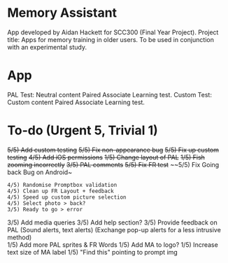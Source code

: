 Memory Assistant
========================================
App developed by Aidan Hackett for SCC300 (Final Year Project).
Project title: Apps for memory training in older users.
To be used in conjunction with an experimental study.

App
=== 
PAL Test: Neutral content Paired Associate Learning test.
Custom Test: Custom content Paired Associate Learning test.

To-do (Urgent 5, Trivial 1)
======
~~5/5) Add custom testing~~
~~5/5) Fix non-appearance bug~~ 
~~5/5) Fix up custom testing~~ 
~~4/5) Add iOS permissions~~
~~1/5) Change layout of PAL~~
~~1/5) Fish zooming incorrectly~~
~~3/5) PAL comments~~
~~5/5) Fix FR test~~
~~5/5) Fix Going back Bug on Android~

    4/5) Randomise Promptbox validation
    4/5) Clean up FR Layout + feedback
    4/5) Speed up custom picture selection
    4/5) Select photo > back?
    3/5) Ready to go > error 
   3/5) Add media queries
    3/5) Add help section?
    3/5) Provide feedback on PAL (Sound alerts, text alerts) (Exchange pop-up alerts for a less intrusive method)    
    1/5) Add more PAL sprites & FR Words
    1/5) Add MA to logo?
    1/5) Increase text size of MA label
    1/5) "Find this" pointing to prompt img 


    

